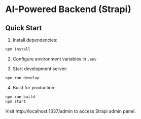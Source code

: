 # AI-Powered Backend (Strapi)

## Quick Start

1. Install dependencies:
```bash
npm install
```

2. Configure environment variables in `.env`

3. Start development server:
```bash
npm run develop
```

4. Build for production:
```bash
npm run build
npm start
```

Visit http://localhost:1337/admin to access Strapi admin panel.